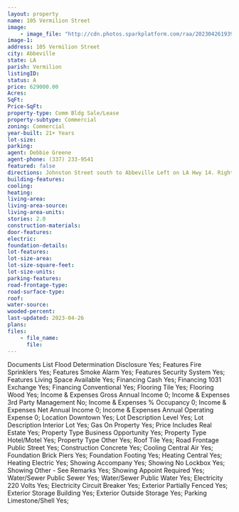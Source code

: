 ```yaml
---
layout: property
name: 105 Vermilion Street 
image:
    - image_file: "http://cdn.photos.sparkplatform.com/raa/20230426193915523741000000.jpg"
image-1:
address: 105 Vermilion Street
city: Abbeville
state: LA
parish: Vermilion
listingID: 
status: A
price: 629000.00
Acres: 
SqFt: 
Price-SqFt: 
property-type: Comm Bldg Sale/Lease
property-subtype: Commercial
zoning: Commercial
year-built: 21+ Years
lot-size: 
parking: 
agent: Debbie Greene
agent-phone: (337) 233-9541
featured: false
directions: Johnston Street south to Abbeville Left on LA Hwy 14. Right on North State Street (by Burger King) Left on E. Vermilion (first red light after turning on S. State Street) the property will be on the Left side next to St. Paul Episcopal Church. Parking is available off of N State Street at the rear of the property (Turn into the parking area behind St. Paul's Episcopal Church)
building-features: 
cooling: 
heating: 
living-area: 
living-area-source: 
living-area-units: 
stories: 2.0
construction-materials: 
door-features: 
electric: 
foundation-details: 
lot-features: 
lot-size-area: 
lot-size-square-feet: 
lot-size-units: 
parking-features: 
road-frontage-type: 
road-surface-type: 
roof: 
water-source: 
wooded-percent: 
last-updated: 2023-04-26
plans: 
files:
    - file_name:
      file:
---
```

Documents List	Flood Determination Disclosure	Yes;
Features	Fire Sprinklers	Yes;
Features	Smoke Alarm	Yes;
Features	Security System	Yes;
Features	Living Space Available	Yes;
Financing	Cash	Yes;
Financing	1031 Exchange	Yes;
Financing	Conventional	Yes;
Flooring	Tile	Yes;
Flooring	Wood	Yes;
Income & Expenses	Gross Annual Income	0;
Income & Expenses	3rd Party Management	No;
Income & Expenses	% Occupancy	0;
Income & Expenses	Net Annual Income	0;
Income & Expenses	Annual Operating Expense	0;
Location	Downtown	Yes;
Lot Description	Level	Yes;
Lot Description	Interior Lot	Yes;
Gas	On Property	Yes;
Price Includes	Real Estate	Yes;
Property Type	Business Opportunity	Yes;
Property Type	Hotel/Motel	Yes;
Property Type	Other	Yes;
Roof	Tile	Yes;
Road Frontage	Public Street	Yes;
Construction	Concrete	Yes;
Cooling	Central Air	Yes;
Foundation	Brick Piers	Yes;
Foundation	Footing	Yes;
Heating	Central	Yes;
Heating	Electric	Yes;
Showing	Accompany	Yes;
Showing	No Lockbox	Yes;
Showing	Other - See Remarks	Yes;
Showing	Appoint Required	Yes;
Water/Sewer	Public Sewer	Yes;
Water/Sewer	Public Water	Yes;
Electricity	220 Volts	Yes;
Electricity	Circuit Breaker	Yes;
Exterior	Partially Fenced	Yes;
Exterior	Storage Building	Yes;
Exterior	Outside Storage	Yes;
Parking	Limestone/Shell	Yes;

